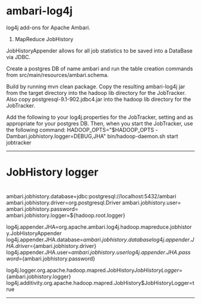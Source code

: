 ambari-log4j
============

log4j add-ons for Apache Ambari.

1. MapReduce JobHistory

JobHistoryAppender allows for all job statistics to be saved into a
DataBase via JDBC.

Create a postgres DB of name ambari and run the table creation commands
from src/main/resources/ambari.schema.

Build by running mvn clean package.  Copy the resulting ambari-log4j jar
from the target directory into the hadoop lib directory for the
JobTracker.  Also copy postgresql-9.1-902.jdbc4.jar into the hadoop lib 
directory for the JobTracker.

Add the following to your log4j.properties for the JobTracker, setting
<username> and <password> as appropriate for your postgres DB.  Then,
when you start the JobTracker, use the following command:
HADOOP_OPTS="$HADOOP_OPTS -Dambari.jobhistory.logger=DEBUG,JHA" bin/hadoop-daemon.sh start jobtracker

----
#
# JobHistory logger 
#

ambari.jobhistory.database=jdbc:postgresql://localhost:5432/ambari
ambari.jobhistory.driver=org.postgresql.Driver
ambari.jobhistory.user=<username>
ambari.jobhistory.password=<password>
ambari.jobhistory.logger=${hadoop.root.logger}

log4j.appender.JHA=org.apache.ambari.log4j.hadoop.mapreduce.jobhistory.JobHistoryAppender
log4j.appender.JHA.database=${ambari.jobhistory.database}
log4j.appender.JHA.driver=${ambari.jobhistory.driver}
log4j.appender.JHA.user=${ambari.jobhistory.user}
log4j.appender.JHA.password=${ambari.jobhistory.password}

log4j.logger.org.apache.hadoop.mapred.JobHistory$JobHistoryLogger=${ambari.jobhistory.logger}
log4j.additivity.org.apache.hadoop.mapred.JobHistory$JobHistoryLogger=true

----

